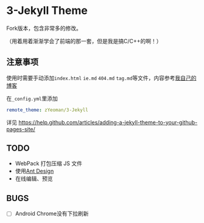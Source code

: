 # 3-Jekyll Theme

Fork版本，包含非常多的修改。

（用着用着渐渐学会了前端的那一套，但是我是搞C/C++的啊！）

## 注意事项
使用时需要手动添加`index.html` `ie.md` `404.md` `tag.md`等文件，内容参考[我自己的博客](https://github.com/zYeoman/zYeoman.github.io)

在`_config.yml`里添加

```yaml
remote_theme: zYeoman/3-Jekyll
```

详见 https://help.github.com/articles/adding-a-jekyll-theme-to-your-github-pages-site/

## TODO
- WebPack 打包压缩 JS 文件
- 使用[Ant Design](https://ant.design)
- 在线编辑、预览

## BUGS
- [ ] Android Chrome没有下拉刷新
